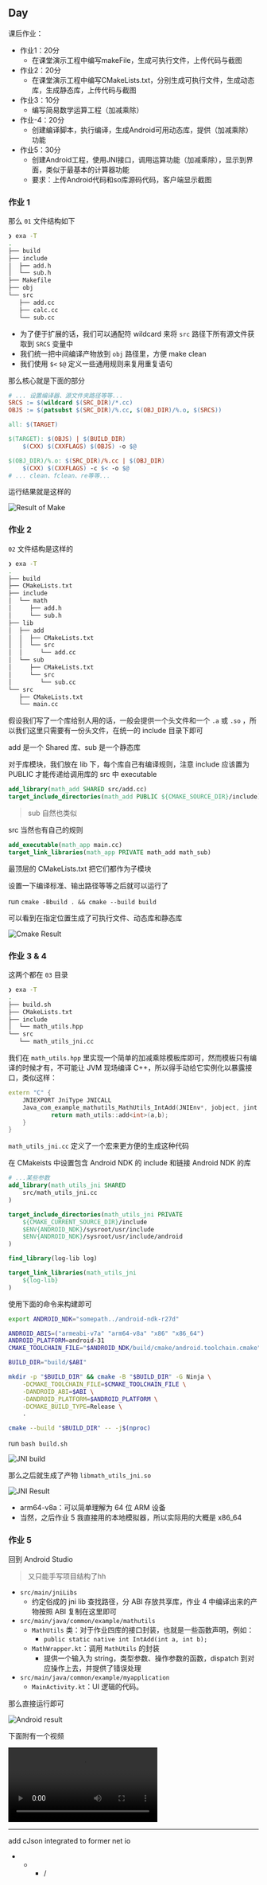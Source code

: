 ## Day

课后作业：
- 作业1：20分
    - 在课堂演示工程中编写makeFile，生成可执行文件，上传代码与截图
- 作业2：20分
    - 在课堂演示工程中编写CMakeLists.txt，分别生成可执行文件，生成动态库，生成静态库，上传代码与截图
- 作业3：10分
    - 编写简易数学运算工程（加减乘除）
- 作业-4：20分
    - 创建编译脚本，执行编译，生成Android可用动态库，提供（加减乘除）功能
- 作业5：30分
    - 创建Android工程，使用JNI接口，调用运算功能（加减乘除），显示到界面，类似于最基本的计算器功能
    - 要求：上传Android代码和so库源码代码，客户端显示截图


### 作业 1

那么 `01` 文件结构如下

``` bash
❯ exa -T
.
├── build
├── include
│  ├── add.h
│  └── sub.h
├── Makefile
├── obj
└── src
   ├── add.cc
   ├── calc.cc
   └── sub.cc
```

- 为了便于扩展的话，我们可以通配符 wildcard 来将 `src` 路径下所有源文件获取到 `SRCS` 变量中
- 我们统一把中间编译产物放到 `obj` 路径里，方便 make clean
- 我们使用 `$<` `$@` 定义一些通用规则来复用重复语句

那么核心就是下面的部分

```Makefile
# ... 设置编译器、源文件夹路径等等...
SRCS := $(wildcard $(SRC_DIR)/*.cc)
OBJS := $(patsubst $(SRC_DIR)/%.cc, $(OBJ_DIR)/%.o, $(SRCS))

all: $(TARGET)

$(TARGET): $(OBJS) | $(BUILD_DIR)
	$(CXX) $(CXXFLAGS) $(OBJS) -o $@

$(OBJ_DIR)/%.o: $(SRC_DIR)/%.cc | $(OBJ_DIR)
	$(CXX) $(CXXFLAGS) -c $< -o $@
# ... clean、fclean、re等等...
```

运行结果就是这样的

![Result of Make](assets/make.png)

### 作业 2

`02` 文件结构是这样的

```bash
❯ exa -T
.
├── build
├── CMakeLists.txt
├── include
│  └── math
│     ├── add.h
│     └── sub.h
├── lib
│  ├── add
│  │  ├── CMakeLists.txt
│  │  └── src
│  │     └── add.cc
│  └── sub
│     ├── CMakeLists.txt
│     └── src
│        └── sub.cc
└── src
   ├── CMakeLists.txt
   └── main.cc
```

假设我们写了一个库给别人用的话，一般会提供一个头文件和一个 `.a` 或 `.so` ，所以我们这里只需要有一份头文件，在统一的 include 目录下即可

add 是一个 Shared 库、sub 是一个静态库

对于库模块，我们放在 lib 下，每个库自己有编译规则，注意 include 应该置为 PUBLIC 才能传递给调用库的 src 中 executable

```CMake
add_library(math_add SHARED src/add.cc)
target_include_directories(math_add PUBLIC ${CMAKE_SOURCE_DIR}/include)
```

> sub 自然也类似

src 当然也有自己的规则

```CMake
add_executable(math_app main.cc)
target_link_libraries(math_app PRIVATE math_add math_sub)
```

最顶层的 CMakeLists.txt 把它们都作为子模块

设置一下编译标准、输出路径等等之后就可以运行了

run `cmake -Bbuild . && cmake --build build`

可以看到在指定位置生成了可执行文件、动态库和静态库

![Cmake Result](assets/cmake.png)


### 作业 3 & 4

这两个都在 `03` 目录

```bash
❯ exa -T
.
├── build.sh
├── CMakeLists.txt
├── include
│  └── math_utils.hpp
└── src
   └── math_utils_jni.cc
```

我们在 `math_utils.hpp` 里实现一个简单的加减乘除模板库即可，然而模板只有编译的时候才有，不可能让 JVM 现场编译 C++，所以得手动给它实例化以暴露接口，类似这样：

``` CPP
extern "C" {
    JNIEXPORT JniType JNICALL
    Java_com_example_mathutils_MathUtils_IntAdd(JNIEnv*, jobject, jint a, jint b) {
            return math_utils::add<int>(a,b);                                 
    }
}
```

`math_utils_jni.cc` 定义了一个宏来更方便的生成这种代码

在 CMakeists 中设置包含 Android NDK 的 include 和链接 Android NDK 的库

```CMake
# ...某些参数
add_library(math_utils_jni SHARED
    src/math_utils_jni.cc
)

target_include_directories(math_utils_jni PRIVATE
    ${CMAKE_CURRENT_SOURCE_DIR}/include
    $ENV{ANDROID_NDK}/sysroot/usr/include
    $ENV{ANDROID_NDK}/sysroot/usr/include/android
)

find_library(log-lib log)

target_link_libraries(math_utils_jni
    ${log-lib}
)
```

使用下面的命令来构建即可

```bash
export ANDROID_NDK="somepath../android-ndk-r27d"

ANDROID_ABIS=("armeabi-v7a" "arm64-v8a" "x86" "x86_64")
ANDROID_PLATFORM=android-31
CMAKE_TOOLCHAIN_FILE="$ANDROID_NDK/build/cmake/android.toolchain.cmake"

BUILD_DIR="build/$ABI"

mkdir -p "$BUILD_DIR" && cmake -B "$BUILD_DIR" -G Ninja \
    -DCMAKE_TOOLCHAIN_FILE=$CMAKE_TOOLCHAIN_FILE \
    -DANDROID_ABI=$ABI \
    -DANDROID_PLATFORM=$ANDROID_PLATFORM \
    -DCMAKE_BUILD_TYPE=Release \
    .

cmake --build "$BUILD_DIR" -- -j$(nproc)
```

run `bash build.sh`

![JNI build](assets/jniBuild.png)

那么之后就生成了产物 `libmath_utils_jni.so`

![JNI Result](assets/jniResult.png)

- arm64-v8a：可以简单理解为 64 位 ARM 设备
- 当然，之后作业 5 我直接用的本地模拟器，所以实际用的大概是 x86_64

### 作业 5

回到 Android Studio

> 又只能手写项目结构了hh

- `src/main/jniLibs`
    - 约定俗成的 jni lib 查找路径，分 ABI 存放共享库，作业 4 中编译出来的产物按照 ABI 复制在这里即可
- `src/main/java/common/example/mathutils`
    - `MathUtils` 类：对于作业四库的接口封装，也就是一些函数声明，例如：
        - `public static native int IntAdd(int a, int b);`
    - `MathWrapper.kt`：调用 `MathUtils` 的封装
        - 提供一个输入为 string，类型参数、操作参数的函数，dispatch 到对应操作上去，并提供了错误处理
- `src/main/java/common/example/myapplication`
    - `MainActivity.kt`：UI 逻辑的代码。

那么直接运行即可

![Android result](assets/android.png)

下面附有一个视频

<video controls src="assets/calculator.mp4" title="Calculator"></video>

___

add cJson integrated to former net io

+ - * /